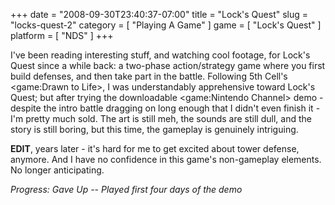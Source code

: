 +++
date = "2008-09-30T23:40:37-07:00"
title = "Lock's Quest"
slug = "locks-quest-2"
category = [ "Playing A Game" ]
game = [ "Lock's Quest" ]
platform = [ "NDS" ]
+++

I've been reading interesting stuff, and watching cool footage, for Lock's Quest since a while back: a two-phase action/strategy game where you first build defenses, and then take part in the battle.  Following 5th Cell's <game:Drawn to Life>, I was understandably apprehensive toward Lock's Quest; but after trying the downloadable <game:Nintendo Channel> demo - despite the intro battle dragging on long enough that I didn't even finish it - I'm pretty much sold.  The art is still meh, the sounds are still dull, and the story is still boring, but this time, the gameplay is genuinely intriguing.

<b>EDIT</b>, years later - it's hard for me to get excited about tower defense, anymore.  And I have no confidence in this game's non-gameplay elements.  No longer anticipating.

<i>Progress: Gave Up -- Played first four days of the demo</i>